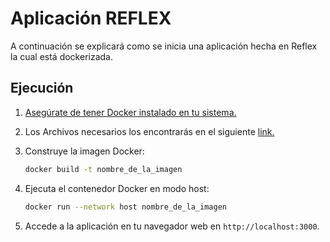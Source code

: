 # Aplicación REFLEX

A continuación se explicará como se inicia una aplicación hecha en Reflex la cual está dockerizada.

## Ejecución

1. [Asegúrate de tener Docker instalado en tu sistema.](https://unrc.gitlab.io/labredes/Docker/Docker_Instalacion/)

2. Los Archivos necesarios los encontrarás en el siguiente [link.](https://github.com/danunziata/Aplicaciones_TCP_IP/tree/main/docs/01-Puntapie/04-Python-web-apps/Actividad/LeKEVIN5151/REFLEX)

3. Construye la imagen Docker:

   ```bash
   docker build -t nombre_de_la_imagen
   ```

4. Ejecuta el contenedor Docker en modo host:

   ```bash
   docker run --network host nombre_de_la_imagen
   ```

5. Accede a la aplicación en tu navegador web en `http://localhost:3000`.
